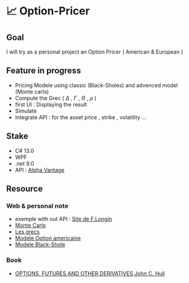 # 📈 Option-Pricer

## Goal 

I will try as a personal project an Option Pricer ( American &amp; European ) 


## Feature in progress 

- Pricing Modele using classic (Black-Sholes) and advenced model (Monte carlo)
- Compute the Grec ( $\Delta$ , $\Gamma$ , $\Theta$ , $\rho$ )
- first UI : Displaying the result 
- Simulate
- Integrate API : for the asset price , strike ,  volatility ...

## Stake

- C# 13.0
- WPF
- .net 9.0
- API : [Alpha Vantage](https://www.alphavantage.co)


## Resource
### Web & personal note
- exemple with out API : [Site de F.Longin](https://www.longin.fr/Ressources_Outils/Pricers/Actions/Call_put_standards_dividendes_continus/options_standards_actions_calls_puts_pricer.php)
- [Monte Carlo](MonteCarlo.md)
- [Les grecs](LesGrecs.md)
- [Modele Option americaine](America.md)
- [Modele Black-Shole](Black-Shole.md)

### Book
  
- [OPTIONS, FUTURES,AND OTHER DERIVATIVES John C. Hull](http://lib.ysu.am/disciplines_bk/2b66030e0dd4c77b2bda437f6c1e5e66.pdf)



